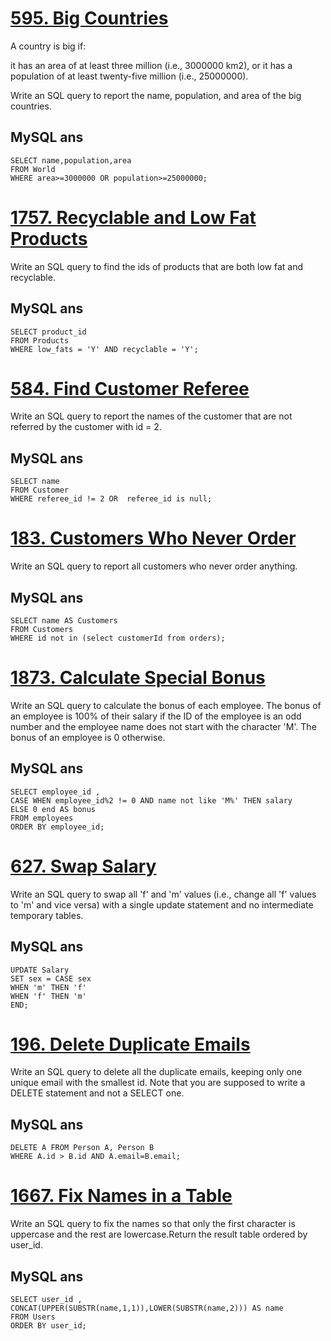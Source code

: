 # [595. Big Countries](https://leetcode.com/problems/big-countries/?envType=study-plan&id=sql-i)

A country is big if:

it has an area of at least three million (i.e., 3000000 km2), or it has a population of at least twenty-five million (i.e., 25000000).

Write an SQL query to report the name, population, and area of the big countries.

## MySQL ans

    SELECT name,population,area
    FROM World
    WHERE area>=3000000 OR population>=25000000;

# [1757. Recyclable and Low Fat Products](https://leetcode.com/problems/recyclable-and-low-fat-products/?envType=study-plan&id=sql-i)

Write an SQL query to find the ids of products that are both low fat and recyclable.  
  
## MySQL ans

    SELECT product_id
    FROM Products
    WHERE low_fats = 'Y' AND recyclable = 'Y';  

# [584. Find Customer Referee](https://leetcode.com/problems/find-customer-referee/description/?envType=study-plan&id=sql-i)

Write an SQL query to report the names of the customer that are not referred by the customer with id = 2.

## MySQL ans

    SELECT name
    FROM Customer
    WHERE referee_id != 2 OR  referee_id is null; 
    
# [183. Customers Who Never Order](https://leetcode.com/problems/customers-who-never-order/?envType=study-plan&id=sql-i)

Write an SQL query to report all customers who never order anything.

## MySQL ans

    SELECT name AS Customers
    FROM Customers
    WHERE id not in (select customerId from orders);

# [1873. Calculate Special Bonus](https://leetcode.com/problems/calculate-special-bonus/description/?envType=study-plan&id=sql-i)

Write an SQL query to calculate the bonus of each employee. The bonus of an employee is 100% of their salary if the ID of the employee is an odd number and the employee name does not start with the character 'M'. The bonus of an employee is 0 otherwise.

## MySQL ans

    SELECT employee_id , 
    CASE WHEN employee_id%2 != 0 AND name not like 'M%' THEN salary 
    ELSE 0 end AS bonus
    FROM employees
    ORDER BY employee_id;

# [627. Swap Salary](https://leetcode.com/problems/swap-salary/?envType=study-plan&id=sql-i)

Write an SQL query to swap all 'f' and 'm' values (i.e., change all 'f' values to 'm' and vice versa) with a single update statement and no intermediate temporary tables.

## MySQL ans

    UPDATE Salary
    SET sex = CASE sex
    WHEN 'm' THEN 'f'
    WHEN 'f' THEN 'm'
    END;

# [196. Delete Duplicate Emails](https://leetcode.com/problems/delete-duplicate-emails/?envType=study-plan&id=sql-i)

Write an SQL query to delete all the duplicate emails, keeping only one unique email with the smallest id. Note that you are supposed to write a DELETE statement and not a SELECT one.

## MySQL ans

    DELETE A FROM Person A, Person B 
    WHERE A.id > B.id AND A.email=B.email;

# [1667. Fix Names in a Table](https://leetcode.com/problems/fix-names-in-a-table/?envType=study-plan&id=sql-i)

Write an SQL query to fix the names so that only the first character is uppercase and the rest are lowercase.Return the result table ordered by user_id.

## MySQL ans

    SELECT user_id , 
    CONCAT(UPPER(SUBSTR(name,1,1)),LOWER(SUBSTR(name,2))) AS name 
    FROM Users
    ORDER BY user_id;
    
    
    
